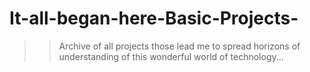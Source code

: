 # It-all-began-here-Basic-Projects-
>> Archive of all projects those lead me to spread horizons of understanding of this wonderful world of technology...
